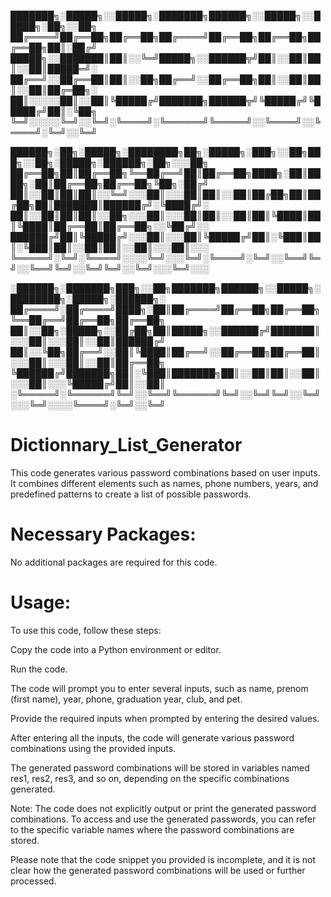 
███████╗░█████╗░░█████╗░███████╗██████╗░░█████╗░░█████╗░██╗░░██╗
██╔════╝██╔══██╗██╔══██╗██╔════╝██╔══██╗██╔══██╗██╔══██╗██║░██╔╝
█████╗░░███████║██║░░╚═╝█████╗░░██████╦╝██║░░██║██║░░██║█████═╝░
██╔══╝░░██╔══██║██║░░██╗██╔══╝░░██╔══██╗██║░░██║██║░░██║██╔═██╗░
██║░░░░░██║░░██║╚█████╔╝███████╗██████╦╝╚█████╔╝╚█████╔╝██║░╚██╗
╚═╝░░░░░╚═╝░░╚═╝░╚════╝░╚══════╝╚═════╝░░╚════╝░░╚════╝░╚═╝░░╚═╝

██████╗░██╗░█████╗░████████╗██╗░█████╗░███╗░░██╗███╗░░██╗░█████╗░██████╗░██╗░░░██╗
██╔══██╗██║██╔══██╗╚══██╔══╝██║██╔══██╗████╗░██║████╗░██║██╔══██╗██╔══██╗╚██╗░██╔╝
██║░░██║██║██║░░╚═╝░░░██║░░░██║██║░░██║██╔██╗██║██╔██╗██║███████║██████╔╝░╚████╔╝░
██║░░██║██║██║░░██╗░░░██║░░░██║██║░░██║██║╚████║██║╚████║██╔══██║██╔══██╗░░╚██╔╝░░
██████╔╝██║╚█████╔╝░░░██║░░░██║╚█████╔╝██║░╚███║██║░╚███║██║░░██║██║░░██║░░░██║░░░
╚═════╝░╚═╝░╚════╝░░░░╚═╝░░░╚═╝░╚════╝░╚═╝░░╚══╝╚═╝░░╚══╝╚═╝░░╚═╝╚═╝░░╚═╝░░░╚═╝░░░

░██████╗░███████╗███╗░░██╗███████╗██████╗░░█████╗░████████╗░█████╗░██████╗░
██╔════╝░██╔════╝████╗░██║██╔════╝██╔══██╗██╔══██╗╚══██╔══╝██╔══██╗██╔══██╗
██║░░██╗░█████╗░░██╔██╗██║█████╗░░██████╔╝███████║░░░██║░░░██║░░██║██████╔╝
██║░░╚██╗██╔══╝░░██║╚████║██╔══╝░░██╔══██╗██╔══██║░░░██║░░░██║░░██║██╔══██╗
╚██████╔╝███████╗██║░╚███║███████╗██║░░██║██║░░██║░░░██║░░░╚█████╔╝██║░░██║
░╚═════╝░╚══════╝╚═╝░░╚══╝╚══════╝╚═╝░░╚═╝╚═╝░░╚═╝░░░╚═╝░░░░╚════╝░╚═╝░░╚═╝
# Dictionnary_List_Generator
This code generates various password combinations based on user inputs. It combines different elements such as names, phone numbers, years, and predefined patterns to create a list of possible passwords.

# Necessary Packages:
No additional packages are required for this code.

# Usage:
To use this code, follow these steps:

Copy the code into a Python environment or editor.

Run the code.

The code will prompt you to enter several inputs, such as name, prenom (first name), year, phone, graduation year, club, and pet.

Provide the required inputs when prompted by entering the desired values.

After entering all the inputs, the code will generate various password combinations using the provided inputs.

The generated password combinations will be stored in variables named res1, res2, res3, and so on, depending on the specific combinations generated.

Note: The code does not explicitly output or print the generated password combinations. To access and use the generated passwords, you can refer to the specific variable names where the password combinations are stored.

Please note that the code snippet you provided is incomplete, and it is not clear how the generated password combinations will be used or further processed.
